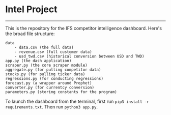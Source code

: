 # Intel Project

---

This is the repository for the IFS competitor intelligence dashboard. Here's the broad file structure:

```
data
	- data.csv (the full data)
	- revenue.csv (full customer data)
	- usd_twd.csv (historical conversion between USD and TWD)
app.py (the dash application)
scraper.py (the core scraper module)
aggregate.py (for pulling competitor data)
stocks.py (for pulling ticker data)
regressions.py (for conducting regressions)
forecast.py (a wrapper around Prophet)
converter.py (for currentcy conversion)
parameters.py (storing constants for the program)
```
To launch the dashboard from the terminal, first run `pip3 install -r requirements.txt`. Then run `python3 app.py`.